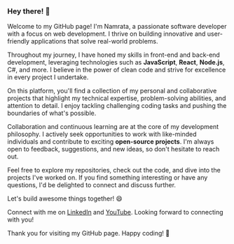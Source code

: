 ### Hey there! 👋

Welcome to my GitHub page! I'm Namrata, a passionate software developer with a focus on web development. I thrive on building innovative and user-friendly applications that solve real-world problems.

Throughout my journey, I have honed my skills in front-end and back-end development, leveraging technologies such as **JavaScript**, **React**, **Node.js**, C#, and more. I believe in the power of clean code and strive for excellence in every project I undertake.

On this platform, you'll find a collection of my personal and collaborative projects that highlight my technical expertise, problem-solving abilities, and attention to detail. I enjoy tackling challenging coding tasks and pushing the boundaries of what's possible.

Collaboration and continuous learning are at the core of my development philosophy. I actively seek opportunities to work with like-minded individuals and contribute to exciting **open-source projects**. I'm always open to feedback, suggestions, and new ideas, so don't hesitate to reach out.

Feel free to explore my repositories, check out the code, and dive into the projects I've worked on. If you find something interesting or have any questions, I'd be delighted to connect and discuss further.

Let's build awesome things together! 😄

Connect with me on [LinkedIn](https://www.linkedin.com/in/namratasanger/) and [YouTube](https://www.youtube.com/channel/UCog3VtzLKXkELNzBu_6nymw). Looking forward to connecting with you!

Thank you for visiting my GitHub page. Happy coding! 🚀
